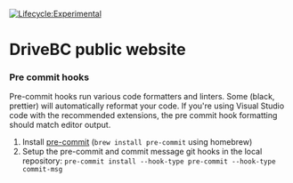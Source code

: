 [![Lifecycle:Experimental](https://img.shields.io/badge/Lifecycle-Experimental-339999)](https://github.com/bcgov/repomountie/blob/master/doc/lifecycle-badges.md)

# DriveBC public website

### <a name="pre-commit"></a>Pre commit hooks

Pre-commit hooks run various code formatters and linters. Some (black, prettier) will automatically reformat your code. If you're
using Visual Studio code with the recommended extensions, the pre commit hook formatting should match editor output.

1. Install [pre-commit](https://pre-commit.com/#install) (`brew install pre-commit` using homebrew)
2. Setup the pre-commit and commit message git hooks in the local repository: `pre-commit install --hook-type pre-commit --hook-type commit-msg`
